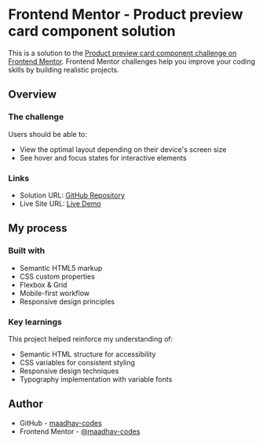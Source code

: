 # Frontend Mentor - Product preview card component solution

This is a solution to the [Product preview card component challenge on Frontend Mentor](https://www.frontendmentor.io/challenges/product-preview-card-component-GO7UmttRfa). Frontend Mentor challenges help you improve your coding skills by building realistic projects. 

## Overview

### The challenge

Users should be able to:
- View the optimal layout depending on their device's screen size
- See hover and focus states for interactive elements


### Links

- Solution URL: [GitHub Repository](https://github.com/maadhav-codes/fm-product-preview-card-component-solution)
- Live Site URL: [Live Demo](https://maadhav-codes.github.io/fm-product-preview-card-component-solution/)

## My process

### Built with

- Semantic HTML5 markup
- CSS custom properties
- Flexbox & Grid
- Mobile-first workflow
- Responsive design principles

### Key learnings

This project helped reinforce my understanding of:
- Semantic HTML structure for accessibility
- CSS variables for consistent styling
- Responsive design techniques
- Typography implementation with variable fonts

## Author

- GitHub - [maadhav-codes](https://github.com/maadhav-codes)
- Frontend Mentor - [@maadhav-codes](https://www.frontendmentor.io/profile/maadhav-codes)
